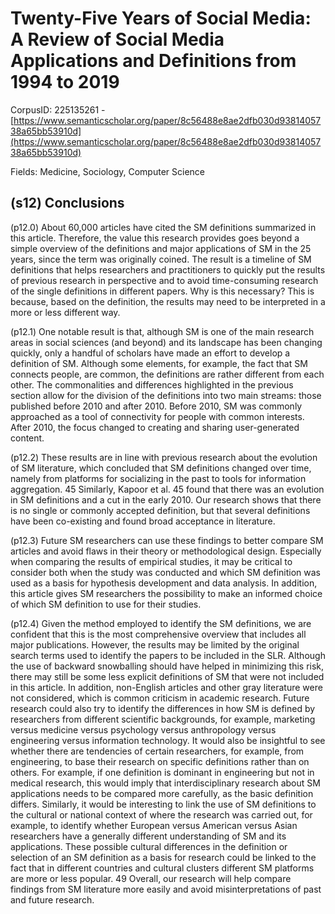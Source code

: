 # Twenty-Five Years of Social Media: A Review of Social Media Applications and Definitions from 1994 to 2019

CorpusID: 225135261 - [https://www.semanticscholar.org/paper/8c56488e8ae2dfb030d9381405738a65bb53910d](https://www.semanticscholar.org/paper/8c56488e8ae2dfb030d9381405738a65bb53910d)

Fields: Medicine, Sociology, Computer Science

## (s12) Conclusions
(p12.0) About 60,000 articles have cited the SM definitions summarized in this article. Therefore, the value this research provides goes beyond a simple overview of the definitions and major applications of SM in the 25 years, since the term was originally coined. The result is a timeline of SM definitions that helps researchers and practitioners to quickly put the results of previous research in perspective and to avoid time-consuming research of the single definitions in different papers. Why is this necessary? This is because, based on the definition, the results may need to be interpreted in a more or less different way.

(p12.1) One notable result is that, although SM is one of the main research areas in social sciences (and beyond) and its landscape has been changing quickly, only a handful of scholars have made an effort to develop a definition of SM. Although some elements, for example, the fact that SM connects people, are common, the definitions are rather different from each other. The commonalities and differences highlighted in the previous section allow for the division of the definitions into two main streams: those published before 2010 and after 2010. Before 2010, SM was commonly approached as a tool of connectivity for people with common interests. After 2010, the focus changed to creating and sharing user-generated content.

(p12.2) These results are in line with previous research about the evolution of SM literature, which concluded that SM definitions changed over time, namely from platforms for socializing in the past to tools for information aggregation. 45 Similarly, Kapoor et al. 45 found that there was an evolution in SM definitions and a cut in the early 2010. Our research shows that there is no single or commonly accepted definition, but that several definitions have been co-existing and found broad acceptance in literature.

(p12.3) Future SM researchers can use these findings to better compare SM articles and avoid flaws in their theory or methodological design. Especially when comparing the results of empirical studies, it may be critical to consider both when the study was conducted and which SM definition was used as a basis for hypothesis development and data analysis. In addition, this article gives SM researchers the possibility to make an informed choice of which SM definition to use for their studies.

(p12.4) Given the method employed to identify the SM definitions, we are confident that this is the most comprehensive overview that includes all major publications. However, the results may be limited by the original search terms used to identify the papers to be included in the SLR. Although the use of backward snowballing should have helped in minimizing this risk, there may still be some less explicit definitions of SM that were not included in this article. In addition, non-English articles and other gray literature were not considered, which is common criticism in academic research. Future research could also try to identify the differences in how SM is defined by researchers from different scientific backgrounds, for example, marketing versus medicine versus psychology versus anthropology versus engineering versus information technology. It would also be insightful to see whether there are tendencies of certain researchers, for example, from engineering, to base their research on specific definitions rather than on others. For example, if one definition is dominant in engineering but not in medical research, this would imply that interdisciplinary research about SM applications needs to be compared more carefully, as the basic definition differs. Similarly, it would be interesting to link the use of SM definitions to the cultural or national context of where the research was carried out, for example, to identify whether European versus American versus Asian researchers have a generally different understanding of SM and its applications. These possible cultural differences in the definition or selection of an SM definition as a basis for research could be linked to the fact that in different countries and cultural clusters different SM platforms are more or less popular. 49 Overall, our research will help compare findings from SM literature more easily and avoid misinterpretations of past and future research.

